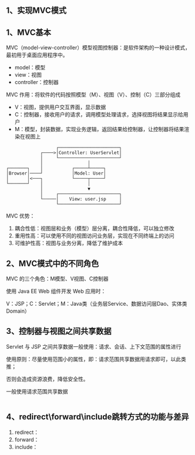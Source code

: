 ## 1、实现MVC模式

## 1、MVC基本

MVC（model-view-controller）模型视图控制器：是软件架构的一种设计模式，最初用于桌面应用程序中。

* model：模型
* view：视图
* controller：控制器

MVC 作用：将软件的代码按照模型（M）、视图（V）、控制（C）三部分组成

* V：视图，提供用户交互界面，显示数据
* C：控制器，接收用户的请求，调用模型处理请求，选择视图将结果显示给用户
* M：模型，封装数据，实现业务逻辑，返回结果给控制器，让控制器将结果渲染在视图上

```ascii
                   ┌───────────────────────┐
             ┌────>│Controller: UserServlet│
             │     └───────────────────────┘
             │                 │
┌───────┐    │           ┌─────┴─────┐
│Browser│────┘           │Model: User│
│       │<───┐           └─────┬─────┘
└───────┘    │                 │
             │                 ▼
             │     ┌───────────────────────┐
             └─────│    View: user.jsp     │
                   └───────────────────────┘
```

MVC 优势：

1. 耦合性低：视图层和业务（模型）层分离，耦合性降低，可以独立修改
2. 重用性高：可以使用不同的视图访问业务层，实现在不同终端上的访问
3. 可维护性高：视图与业务分离，降低了维护成本



## 2、MVC模式中的不同角色

MVC 的三个角色：M模型、V视图、C控制器

使用 Java EE Web 组件开发 Web 应用时：

V：JSP；C：Servlet；M：Java类（业务层Service、数据访问层Dao、实体类Domain）



## 3、控制器与视图之间共享数据

Servlet 与 JSP 之间共享数据一般使用：请求、会话、上下文范围的属性进行

使用原则：尽量使用范围小的属性，即：请求范围共享数据用请求即可，以此类推；

否则会造成资源浪费，降低安全性。

一般使用请求范围共享数据

~~~

~~~



## 4、redirect\forward\include跳转方式的功能与差异

1. redirect：
2. forward：
3. include：



